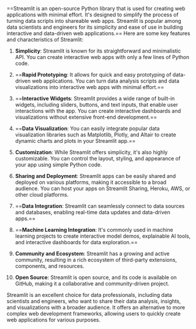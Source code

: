 ==Streamlit is an open-source Python library that is used for creating web applications with minimal effort. It's designed to simplify the process of turning data scripts into shareable web apps. Streamlit is popular among data scientists and engineers for its simplicity and ease of use in building interactive and data-driven web applications.== Here are some key features and characteristics of Streamlit:

1. **Simplicity**: Streamlit is known for its straightforward and minimalistic API. You can create interactive web apps with only a few lines of Python code.

2. ==**Rapid Prototyping**: It allows for quick and easy prototyping of data-driven web applications. You can turn data analysis scripts and data visualizations into interactive web apps with minimal effort.==

3. ==**Interactive Widgets**: Streamlit provides a wide range of built-in widgets, including sliders, buttons, and text inputs, that enable user interactions with the app. You can create interactive dashboards and visualizations without extensive front-end development.==

4. ==**Data Visualization**: You can easily integrate popular data visualization libraries such as Matplotlib, Plotly, and Altair to create dynamic charts and plots in your Streamlit app.==

5. **Customization**: While Streamlit offers simplicity, it's also highly customizable. You can control the layout, styling, and appearance of your app using simple Python code.

6. **Sharing and Deployment**: Streamlit apps can be easily shared and deployed on various platforms, making it accessible to a broad audience. You can host your apps on Streamlit Sharing, Heroku, AWS, or other cloud platforms.

7. ==**Data Integration**: Streamlit can seamlessly connect to data sources and databases, enabling real-time data updates and data-driven apps.==

8. ==**Machine Learning Integration**: It's commonly used in machine learning projects to create interactive model demos, explainable AI tools, and interactive dashboards for data exploration.==

9. **Community and Ecosystem**: Streamlit has a growing and active community, resulting in a rich ecosystem of third-party extensions, components, and resources.

10. **Open Source**: Streamlit is open source, and its code is available on GitHub, making it a collaborative and community-driven project.

Streamlit is an excellent choice for data professionals, including data scientists and engineers, who want to share their data analysis, insights, and visualizations with a broader audience. It offers an alternative to more complex web development frameworks, allowing users to quickly create web applications for various purposes.